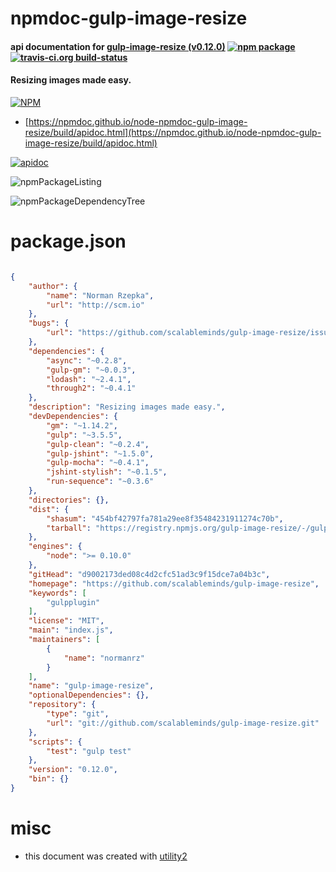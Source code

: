 # npmdoc-gulp-image-resize

#### api documentation for  [gulp-image-resize (v0.12.0)](https://github.com/scalableminds/gulp-image-resize)  [![npm package](https://img.shields.io/npm/v/npmdoc-gulp-image-resize.svg?style=flat-square)](https://www.npmjs.org/package/npmdoc-gulp-image-resize) [![travis-ci.org build-status](https://api.travis-ci.org/npmdoc/node-npmdoc-gulp-image-resize.svg)](https://travis-ci.org/npmdoc/node-npmdoc-gulp-image-resize)

#### Resizing images made easy.

[![NPM](https://nodei.co/npm/gulp-image-resize.png?downloads=true&downloadRank=true&stars=true)](https://www.npmjs.com/package/gulp-image-resize)

- [https://npmdoc.github.io/node-npmdoc-gulp-image-resize/build/apidoc.html](https://npmdoc.github.io/node-npmdoc-gulp-image-resize/build/apidoc.html)

[![apidoc](https://npmdoc.github.io/node-npmdoc-gulp-image-resize/build/screenCapture.buildCi.browser.%252Ftmp%252Fbuild%252Fapidoc.html.png)](https://npmdoc.github.io/node-npmdoc-gulp-image-resize/build/apidoc.html)

![npmPackageListing](https://npmdoc.github.io/node-npmdoc-gulp-image-resize/build/screenCapture.npmPackageListing.svg)

![npmPackageDependencyTree](https://npmdoc.github.io/node-npmdoc-gulp-image-resize/build/screenCapture.npmPackageDependencyTree.svg)



# package.json

```json

{
    "author": {
        "name": "Norman Rzepka",
        "url": "http://scm.io"
    },
    "bugs": {
        "url": "https://github.com/scalableminds/gulp-image-resize/issues"
    },
    "dependencies": {
        "async": "~0.2.8",
        "gulp-gm": "~0.0.3",
        "lodash": "~2.4.1",
        "through2": "~0.4.1"
    },
    "description": "Resizing images made easy.",
    "devDependencies": {
        "gm": "~1.14.2",
        "gulp": "~3.5.5",
        "gulp-clean": "~0.2.4",
        "gulp-jshint": "~1.5.0",
        "gulp-mocha": "~0.4.1",
        "jshint-stylish": "~0.1.5",
        "run-sequence": "~0.3.6"
    },
    "directories": {},
    "dist": {
        "shasum": "454bf42797fa781a29ee8f35484231911274c70b",
        "tarball": "https://registry.npmjs.org/gulp-image-resize/-/gulp-image-resize-0.12.0.tgz"
    },
    "engines": {
        "node": ">= 0.10.0"
    },
    "gitHead": "d9002173ded08c4d2cfc51ad3c9f15dce7a04b3c",
    "homepage": "https://github.com/scalableminds/gulp-image-resize",
    "keywords": [
        "gulpplugin"
    ],
    "license": "MIT",
    "main": "index.js",
    "maintainers": [
        {
            "name": "normanrz"
        }
    ],
    "name": "gulp-image-resize",
    "optionalDependencies": {},
    "repository": {
        "type": "git",
        "url": "git://github.com/scalableminds/gulp-image-resize.git"
    },
    "scripts": {
        "test": "gulp test"
    },
    "version": "0.12.0",
    "bin": {}
}
```



# misc
- this document was created with [utility2](https://github.com/kaizhu256/node-utility2)
